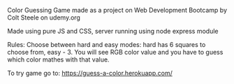 Color Guessing Game made as a project on Web Development Bootcamp by Colt Steele on udemy.org

Made using pure JS and CSS, server running using node express module

Rules: Choose between hard and easy modes: hard has 6 squares to choose from, easy - 3. You will see RGB color value and you have to guess
which color mathes with that value.

To try game go to: https://guess-a-color.herokuapp.com/
